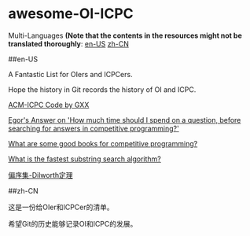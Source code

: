 # awesome-OI-ICPC

Multi-Languages **(Note that the contents in the resources might not be translated thoroughly**:
  <a href="#en-us">en-US</a>
  <a href="#zh-cn">zh-CN</a>

##en-US

A Fantastic List for OIers and ICPCers.

Hope the history in Git records the history of OI and ICPC.

[ACM-ICPC Code by GXX](http://git.icpc-camp.org/ftiasch/acm-icpc)

[Egor's Answer on 'How much time should I spend on a question, before searching for answers in competitive programming?'](https://www.quora.com/How-much-time-should-I-spend-on-a-question-before-searching-for-answers-in-competitive-programming/answer/Egor-Suvorov)

[What are some good books for competitive programming?](https://www.quora.com/What-are-some-good-books-for-competitive-programming?redirected_qid=1101681)

[What is the fastest substring search algorithm?](http://stackoverflow.com/questions/3183582/what-is-the-fastest-substring-search-algorithm)

[偏序集-Dilworth定理](http://blog.csdn.net/xuzengqiang/article/details/7266034)

##zh-CN

这是一份给OIer和ICPCer的清单。

希望Git的历史能够记录OI和ICPC的发展。
